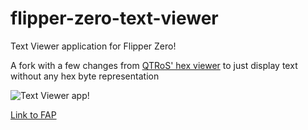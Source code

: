# flipper-zero-text-viewer

Text Viewer application for Flipper Zero!

A fork with a few changes from [QTRoS' hex viewer](https://github.com/QtRoS/flipper-zero-hex-viewer) to just display text without any hex byte representation

![Text Viewer app!](https://github.com/kyhwana/flipper-zero-hex-viewer/blob/master/textviewerflipper.PNG?raw=true)

[Link to FAP](https://github.com/kyhwana/latest_flipper_zero_apps/raw/main/text_viewer.fap)
